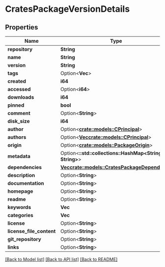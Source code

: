# CratesPackageVersionDetails

## Properties

Name | Type | Description | Notes
------------ | ------------- | ------------- | -------------
**repository** | **String** |  | 
**name** | **String** |  | 
**version** | **String** |  | 
**tags** | Option<**Vec<String>**> |  | [optional]
**created** | **i64** |  | 
**accessed** | Option<**i64**> |  | [optional]
**downloads** | **i64** |  | 
**pinned** | **bool** |  | 
**comment** | Option<**String**> |  | [optional]
**disk_size** | **i64** |  | 
**author** | Option<[**crate::models::CPrincipal**](CPrincipal.md)> |  | [optional]
**authors** | Option<[**Vec<crate::models::CPrincipal>**](CPrincipal.md)> |  | [optional]
**origin** | Option<[**crate::models::PackageOrigin**](PackageOrigin.md)> |  | [optional]
**metadata** | Option<**::std::collections::HashMap<String, String>**> |  | [optional]
**dependencies** | [**Vec<crate::models::CratesPackageDependency>**](CratesPackageDependency.md) |  | 
**description** | Option<**String**> |  | [optional]
**documentation** | Option<**String**> |  | [optional]
**homepage** | Option<**String**> |  | [optional]
**readme** | Option<**String**> |  | [optional]
**keywords** | **Vec<String>** |  | 
**categories** | **Vec<String>** |  | 
**license** | Option<**String**> |  | [optional]
**license_file_content** | Option<**String**> |  | [optional]
**git_repository** | Option<**String**> |  | [optional]
**links** | Option<**String**> |  | [optional]

[[Back to Model list]](../README.md#documentation-for-models) [[Back to API list]](../README.md#documentation-for-api-endpoints) [[Back to README]](../README.md)


